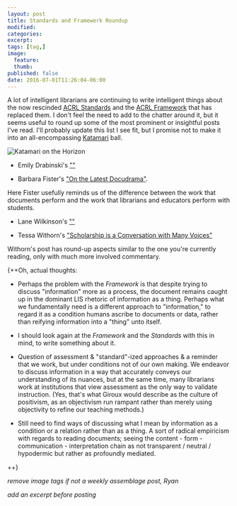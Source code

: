 ```yaml
---
layout: post
title: Standards and Framework Roundup
modified:
categories: 
excerpt:
tags: [tag,]
image:
  feature:
  thumb:
published: false
date: 2016-07-01T11:26:04-06:00
---
```


A lot of intelligent librarians are continuing to write intelligent things about the now rescinded [ACRL Standards]() and the [ACRL Framework]() that has replaced them. I don't feel the need to add to the chatter around it, but it seems useful to round up some of the most prominent or insightful posts I've read. I'll probably update this list I see fit, but I promise not to make it into an all-encompassing [Katamari](https://en.wikipedia.org/wiki/Katamari_Damacy) ball.  

![Katamari on the Horizon](http://knowyourmeme.com/photos/145711-katamari-damacy)  

- Emily Drabinski's [""]()  

- Barbara Fister's ["On the Latest Docudrama"](https://www.insidehighered.com/blogs/library-babel-fish/latest-docudrama).  

Here Fister usefully reminds us of the difference between the work that documents perform and the work that librarians and educators perform with students.  

- Lane Wilkinson's [""]()

- Tessa Withorn's ["Scholarship is a Conversation with Many Voices"](https://acriticalsummer.wordpress.com/2016/07/01/scholarship-is-a-conversation-with-many-voices/)  

Withorn's post has round-up aspects similar to the one you're currently reading, only with much more involved commentary.   


{++Oh, actual thoughts:  

- Perhaps the problem with the _Framework_ is that despite trying to discuss "information" more as a process, the document remains caught up in the dominant LIS rhetoric of information as a thing. Perhaps what we fundamentally need is a different approach to "information," to regard it as a condition humans ascribe to documents or data, rather than reifying information into a "thing" unto itself.   

- I should look again at the _Framework_ and the _Standards_ with this in mind, to write something about it.  

- Question of assessment & "standard"-ized approaches & a reminder that we work, but under conditions not of our own making. We endeavor to discuss information in a way that accurately conveys our understanding of its nuances, but at the same time, many librarians work at institutions that view assessment as the only way to validate instruction. (Yes, that's what Giroux would describe as the culture of positivism, as an objectivism run rampant rather than merely using objectivity to refine our teaching methods.)   

- Still need to find ways of discussing what I mean by information as a condition or a relation rather than as a thing. A sort of radical empiricism with regards to reading documents; seeing the content - form - communication - interpretation chain as not transparent / neutral / hypodermic but rather as profoundly mediated.  

++}

_remove image tags if not a weekly assemblage post, Ryan_

_add an excerpt before posting_